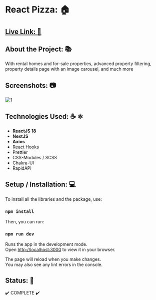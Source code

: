 # React Pizza: 🏠

## [Live Link: 🔗](https://ibragimoov-pizza.vercel.app/)

## About the Project: 📚
With rental homes and for-sale properties, advanced property filtering, property details page with an image carousel, and much more

## Screenshots: 📷
![1](https://i.ibb.co/jTW4bFC/image.png)

## Technologies Used: ☕️ ⚛️
- **ReactJS 18**
- **NextJS**
- **Axios**
- React Hooks
- Prettier
- CSS-Modules / SCSS
- Chakra-UI
- RapidAPI

## Setup / Installation: 💻
To install all the libraries and the package, use:

### `npm install`

Then, you can run:

### `npm run dev`

Runs the app in the development mode.\
Open [http://localhost:3000](http://localhost:3000) to view it in your browser.

The page will reload when you make changes.\
You may also see any lint errors in the console.

## Status: 📶
✔️ COMPLETE ✔️
